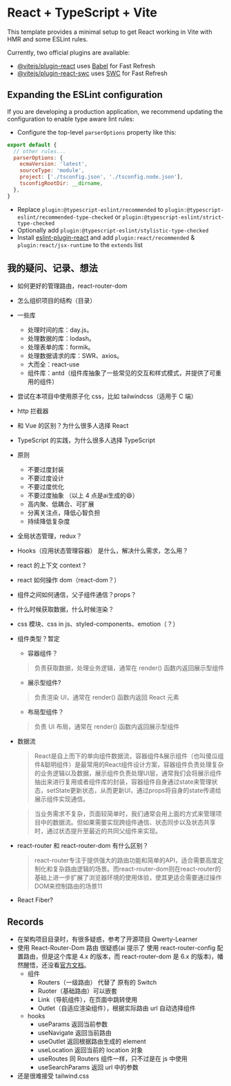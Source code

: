 <!--
 * @Author: BGG
 * @Date: 2024-02-28 16:03:22
 * @LastEditors: BGG
 * @LastEditTime: 2024-03-19 15:49:28
 * @Description: 
-->
# React + TypeScript + Vite

This template provides a minimal setup to get React working in Vite with HMR and some ESLint rules.

Currently, two official plugins are available:

- [@vitejs/plugin-react](https://github.com/vitejs/vite-plugin-react/blob/main/packages/plugin-react/README.md) uses [Babel](https://babeljs.io/) for Fast Refresh
- [@vitejs/plugin-react-swc](https://github.com/vitejs/vite-plugin-react-swc) uses [SWC](https://swc.rs/) for Fast Refresh

## Expanding the ESLint configuration

If you are developing a production application, we recommend updating the configuration to enable type aware lint rules:

- Configure the top-level `parserOptions` property like this:

```js
export default {
  // other rules...
  parserOptions: {
    ecmaVersion: 'latest',
    sourceType: 'module',
    project: ['./tsconfig.json', './tsconfig.node.json'],
    tsconfigRootDir: __dirname,
  },
}
```

- Replace `plugin:@typescript-eslint/recommended` to `plugin:@typescript-eslint/recommended-type-checked` or `plugin:@typescript-eslint/strict-type-checked`
- Optionally add `plugin:@typescript-eslint/stylistic-type-checked`
- Install [eslint-plugin-react](https://github.com/jsx-eslint/eslint-plugin-react) and add `plugin:react/recommended` & `plugin:react/jsx-runtime` to the `extends` list

## 我的疑问、记录、想法

- 如何更好的管理路由，react-router-dom
- 怎么组织项目的结构（目录）
- 一些库
  - 处理时间的库：day.js。
  - 处理数据的库：lodash。
  - 处理表单的库：formik。
  - 处理数据请求的库：SWR、axios。
  - 大而全：react-use
  - 组件库：antd（组件库抽象了一些常见的交互和样式模式，并提供了可重用的组件）
- 尝试在本项目中使用原子化 css，比如 tailwindcss（适用于 C 端）
- http 拦截器
- 和 Vue 的区别？为什么很多人选择 React
- TypeScript 的实践，为什么很多人选择 TypeScript
- 原则
  - 不要过度封装
  - 不要过度设计
  - 不要过度优化
  - 不要过度抽象 （以上 4 点是ai生成的😄）
  - 高内聚、低耦合、可扩展
  - 分离关注点，降低心智负担
  - 持续降低复杂度
- 全局状态管理，redux？
- Hooks（应用状态管理容器） 是什么，解决什么需求，怎么用？
- react 的上下文 context？
- react 如何操作 dom（react-dom？）
- 组件之间如何通信，父子组件通信？props？
- 什么时候获取数据，什么时候渲染？
- css 模块、css in js、styled-components、emotion（？）
- 组件类型？暂定
  - 容器组件？
  > 负责获取数据，处理业务逻辑，通常在 render() 函数内返回展示型组件
  - 展示型组件?
  > 负责渲染 UI，通常在 render() 函数内返回 React 元素
  - 布局型组件？
  > 负责 UI 布局，通常在 render() 函数内返回展示型组件
- 数据流
  > React是自上而下的单向组件数据流，容器组件&展示组件（也叫傻瓜组件&聪明组件）是最常用的React组件设计方案，容器组件负责处理复杂的业务逻辑以及数据，展示组件负责处理UI层，通常我们会将展示组件抽出来进行复用或者组件库的封装，容器组件自身通过state来管理状态，setState更新状态，从而更新UI，通过props将自身的state传递给展示组件实现通信。

  > 当业务需求不复杂，页面较简单时，我们通常会用上面的方式来管理项目中的数据流。但如果需要实现跨组件通信、状态同步以及状态共享时，通过状态提升至最近的共同父组件来实现。
- react-router 和 react-router-dom 有什么区别？
  > react-router专注于提供强大的路由功能和简单的API，适合需要高度定制化和复杂路由逻辑的场景。而react-router-dom则在react-router的基础上进一步扩展了浏览器环境的使用体验，使其更适合需要通过操作DOM来控制路由的场景11
- React Fiber?


## Records

- 在架构项目目录时，有很多疑惑，参考了开源项目 Qwerty-Learner
- 使用 React-Router-Dom 路由 很疑惑(ai 提示了 使用 react-router-config 配置路由，但是这个库是 4.x 的版本，而 react-router-dom 是 6.x 的版本)，幡然醒悟，还没看[官方文档](https://reactrouter.com/en/main/start/overview#client-side-routing)。
  - 组件
    - Routers（一级路由） 代替了 原有的 Switch
    - Ruoter（基础路由）可以嵌套
    - Link（导航组件），在页面中跳转使用
    - Outlet（自适应渲染组件），根据实际路由 url 自动选择组件
  - hooks
    - useParams 返回当前参数
    - useNavigate 返回当前路由
    - useOutlet 返回根据路由生成的 element
    - useLocation 返回当前的 location 对象
    - useRoutes 同 Routers 组件一样，只不过是在 js 中使用
    - useSearchParams 返回 url 中的参数
- 还是很难接受 tailwind.css
